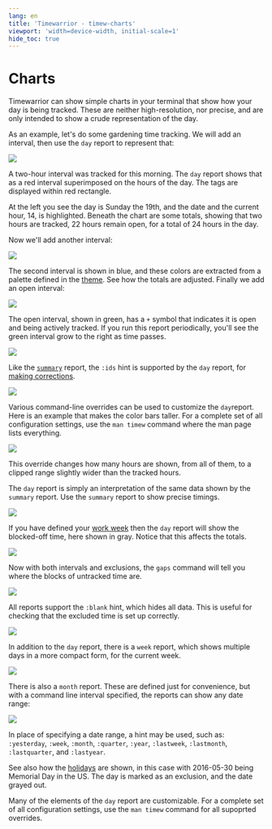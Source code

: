 ```yaml
---
lang: en
title: 'Timewarrior - timew-charts'
viewport: 'width=device-width, initial-scale=1'
hide_toc: true
---
```


# Charts

Timewarrior can show simple charts in your terminal that show how your day is being tracked.
These are neither high-resolution, nor precise, and are only intended to show a crude representation of the day.

As an example, let\'s do some gardening time tracking.
We will add an interval, then use the `day` report to represent that:

![](../../images/day1.png)

A two-hour interval was tracked for this morning.
The `day` report shows that as a red interval superimposed on the hours of the day.
The tags are displayed within red rectangle.

At the left you see the day is Sunday the 19th, and the date and the current hour, 14, is highlighted.
Beneath the chart are some totals, showing that two hours are tracked, 22 hours remain open, for a total of 24 hours in the day.

Now we\'ll add another interval:

![](../../images/day2.png)

The second interval is shown in blue, and these colors are extracted from a palette defined in the [theme](../themes).
See how the totals are adjusted.
Finally we add an open interval:

![](../../images/day3.png)

The open interval, shown in green, has a `+` symbol that indicates it is open and being actively tracked.
If you run this report periodically, you\'ll see the green interval grow to the right as time passes.

![](../../images/day4.png)

Like the [`summary`](../summary) report, the `:ids` hint is supported by the `day` report, for [making corrections](../corrections).

![](../../images/day5.png)

Various command-line overrides can be used to customize the `day`report.
Here is an example that makes the color bars taller.
For a complete set of all configuration settings, use the `man timew` command where the man page lists everything.

![](../../images/day6.png)

This override changes how many hours are shown, from all of them, to a clipped range slightly wider than the tracked hours.

The `day` report is simply an interpretation of the same data shown by the `summary` report.
Use the `summary` report to show precise timings.

![](../../images/day7.png)

If you have defined your [work week](../workweek) then the `day` report will show the blocked-off time, here shown in gray.
Notice that this affects the totals.

![](../../images/day8.png)

Now with both intervals and exclusions, the `gaps` command will tell you where the blocks of untracked time are.

![](../../images/day9.png)

All reports support the `:blank` hint, which hides all data.
This is useful for checking that the excluded time is set up correctly.

![](../../images/day10.png)

In addition to the `day` report, there is a `week` report, which shows multiple days in a more compact form, for the current week.

![](../../images/day11.png)

There is also a `month` report.
These are defined just for convenience, but with a command line interval specified, the reports can show any date range:

![](../../images/day12.png)

In place of specifying a date range, a hint may be used, such as: `:yesterday`, `:week`, `:month`, `:quarter`, `:year`, `:lastweek`, `:lastmonth`, `:lastquarter`, and `:lastyear`.

See also how the [holidays](../holidays) are shown, in this case with 2016-05-30 being Memorial Day in the US.
The day is marked as an exclusion, and the date grayed out.

Many of the elements of the `day` report are customizable.
For a complete set of all configuration settings, use the `man timew` command for all supoprted overrides.
